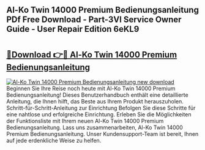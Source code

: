 ## Al-Ko Twin 14000 Premium Bedienungsanleitung PDf Free Download - Part-3Vl Service Owner Guide - User Repair Edition 6eKL9

# <h2><a href="http://df1arf7.blite.top/?on=Al-Ko+Twin+14000+Premium+Bedienungsanleitung">🔗Download 👉🔴 Al-Ko Twin 14000 Premium Bedienungsanleitung</a></h2>

[![Al-Ko Twin 14000 Premium Bedienungsanleitung new download](https://i.imgur.com/lujVjoI.png)](http://df1arf7.blite.top/?on=Al-Ko+Twin+14000+Premium+Bedienungsanleitung)
Beginnen Sie Ihre Reise noch heute mit Al-Ko Twin 14000 Premium Bedienungsanleitung! Dieses Benutzerhandbuch enthält eine detaillierte Anleitung, die Ihnen hilft, das Beste aus Ihrem Produkt herauszuholen. Schritt-für-Schritt-Anleitung zur Einrichtung Befolgen Sie diese Schritte für eine nahtlose und erfolgreiche Einrichtung. Erleben Sie die Möglichkeiten der Funktionsliste mit Ihrem neuen Al-Ko Twin 14000 Premium Bedienungsanleitung. Lass uns zusammenarbeiten, Al-Ko Twin 14000 Premium Bedienungsanleitung. Unser Kundensupport-Team ist bereit, Ihnen auf jede erdenkliche Weise zu helfen.
